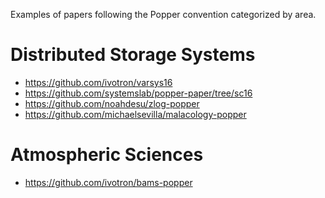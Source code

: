 Examples of papers following the Popper convention categorized by 
area.

# Distributed Storage Systems

  * <https://github.com/ivotron/varsys16>
  * <https://github.com/systemslab/popper-paper/tree/sc16>
  * <https://github.com/noahdesu/zlog-popper>
  * <https://github.com/michaelsevilla/malacology-popper>

# Atmospheric Sciences

  * https://github.com/ivotron/bams-popper

<!--
# HPC

**TODO**

# Games and Playable Media

**TODO**
-->
